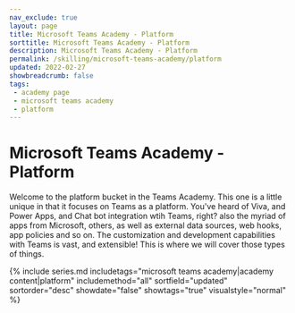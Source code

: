 ```yaml
---
nav_exclude: true
layout: page
title: Microsoft Teams Academy - Platform
sorttitle: Microsoft Teams Academy - Platform
description: Microsoft Teams Academy - Platform
permalink: /skilling/microsoft-teams-academy/platform
updated: 2022-02-27
showbreadcrumb: false
tags: 
 - academy page
 - microsoft teams academy
 - platform
---
```


# Microsoft Teams Academy - Platform

Welcome to the platform bucket in the Teams Academy. This one is a little unique in that it focuses on Teams as a platform. You've heard of Viva, and Power Apps, and Chat bot integration wtih Teams, right? also the myriad of apps from Microsoft, others, as well as external data sources, web hooks, app policies and so on. The customization and development capabilities with Teams is vast, and extensible! This is where we will cover those types of things. 

{% include series.md 
    includetags="microsoft teams academy|academy content|platform" 
    includemethod="all" 
    sortfield="updated" sortorder="desc" showdate="false" showtags="true"
    visualstyle="normal"
%}


